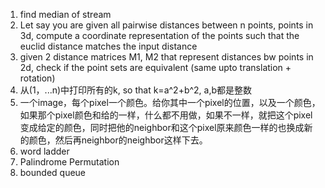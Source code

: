 1. find median of stream
2. Let say you are given all pairwise distances between n points, points in 3d, compute a coordinate representation of the points such that the euclid distance matches the input distance 
3. given 2 distance matrices M1, M2 that represent distances bw points in 2d, check if the point sets are equivalent (same upto translation + rotation) 
4. 从(1，...n)中打印所有的k, so that k=a^2+b^2, a,b都是整数
5. 一个image，每个pixel一个颜色。给你其中一个pixel的位置，以及一个颜色，如果那个pixel颜色和给的一样，什么都不用做，如果不一样，就把这个pixel变成给定的颜色，同时把他的neighbor和这个pixel原来颜色一样的也换成新的颜色，然后再neighbor的neighbor这样下去。
6. word ladder
7. Palindrome Permutation
8. bounded queue
